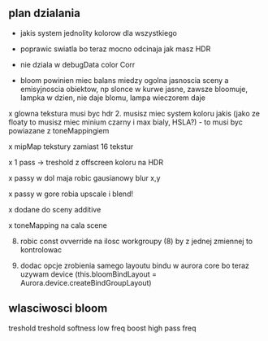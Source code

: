 ## plan dzialania

- jakis system jednolity kolorow dla wszystkiego

- poprawic swiatla bo teraz mocno odcinaja jak masz HDR

- nie dziala w debugData color Corr

- bloom powinien miec balans miedzy ogolna jasnoscia sceny a emisyjnoscia obiektow, np slonce w kurwe jasne, zawsze bloomuje, lampka w dzien, nie daje blomu, lampa wieczorem daje

x glowna tekstura musi byc hdr 2. musisz miec system koloru jakis (jako ze floaty to musisz miec minium czarny i max bialy, HSLA?) - to musi byc powiazane z toneMappingiem

x mipMap tekstury zamiast 16 tekstur

x 1 pass -> treshold z offscreen koloru na HDR

x passy w dol maja robic gausianowy blur x,y

x passy w gore robia upscale i blend!

x dodane do sceny additive

x toneMapping na cala scene

8. robic const ovverride na ilosc workgroupy (8) by z jednej zmiennej to kontrolowac

9. dodac opcje zrobienia samego layoutu bindu w aurora core bo teraz uzywam device (this.bloomBindLayout = Aurora.device.createBindGroupLayout)

## wlasciwosci bloom

treshold
treshold softness
low freq boost
high pass freq
